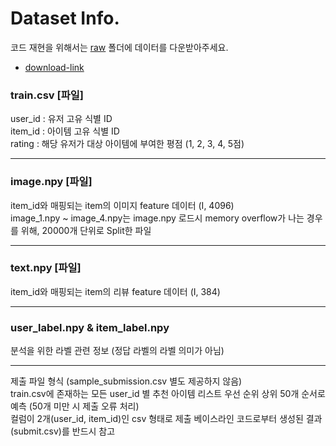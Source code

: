 # Dataset Info.
코드 재현을 위해서는 [raw](data/raw) 폴더에 데이터를 다운받아주세요.
- [download-link](https://dacon.io/competitions/official/236113/data)



### train.csv [파일]
user_id : 유저 고유 식별 ID\
item_id : 아이템 고유 식별 ID\
rating : 해당 유저가 대상 아이템에 부여한 평점 (1, 2, 3, 4, 5점)

---


### image.npy [파일]
item_id와 매핑되는 item의 이미지 feature 데이터 (I, 4096)\
image_1.npy ~ image_4.npy는 image.npy 로드시 memory overflow가 나는 경우를 위해, 20000개 단위로 Split한 파일

---

### text.npy [파일]
item_id와 매핑되는 item의 리뷰 feature 데이터 (I, 384)

---

### user_label.npy & item_label.npy
분석을 위한 라벨 관련 정보 (정답 라벨의 라벨 의미가 아님)

---

제출 파일 형식 (sample_submission.csv 별도 제공하지 않음)\
train.csv에 존재하는 모든 user_id 별 추천 아이템 리스트 우선 순위 상위 50개 순서로 예측 (50개 미만 시 제출 오류 처리)\
컬럼이 2개(user_id, item_id)인 csv 형태로 제출
베이스라인 코드로부터 생성된 결과(submit.csv)를 반드시 참고



